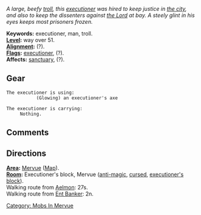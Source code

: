 *A large, beefy [troll](Trolls "wikilink"), this
[executioner](Executioner_Mobs "wikilink") was hired to keep justice in
[the city](:Category:_Mervue "wikilink"), and also to keep the
dissenters against [the Lord](Lord_Audis "wikilink") at bay. A steely
glint in his eyes keeps most prisoners frozen.*

**Keywords:** executioner, man, troll.  
**[Level](Level "wikilink"):** way over 51.  
**[Alignment](Alignment "wikilink"):** (?).  
**[Flags](:Category:_Mob_Types "wikilink"):**
[executioner](Executioner_Mobs "wikilink"), (?).  
**Affects:** [sanctuary](Sanctuary "wikilink"), (?).  

## Gear

`The executioner is using:`  
<wielded>`           (Glowing) an executioner's axe`

`The executioner is carrying:`  
`     Nothing.`

## Comments

## Directions

**[Area](:Category:_Areas "wikilink"):**
[Mervue](:Category:_Mervue "wikilink") ([Map](Mervue_Map "wikilink")).  
**[Room](:Category:_Rooms "wikilink"):** Executioner's block, Mervue
([anti-magic](Anti-Magic_Rooms "wikilink"),
[cursed](Cursed_Rooms "wikilink"), [executioner's
block](Executioner's_Block_Rooms "wikilink")).  
Walking route from [Aelmon](Aelmon "wikilink"): 27s.  
Walking route from [Ent Banker](Banker "wikilink"): 2n.  

[Category: Mobs In Mervue](Category:_Mobs_In_Mervue "wikilink")
